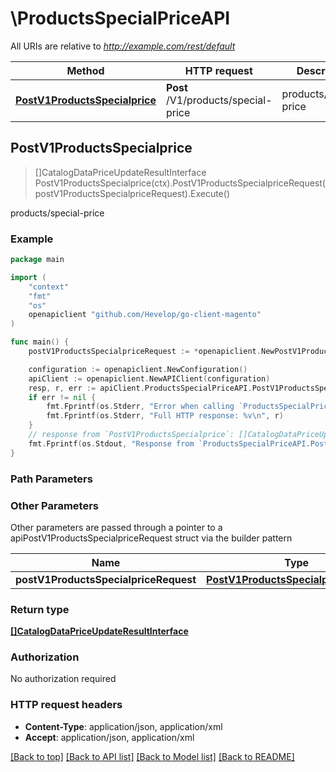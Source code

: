 # \ProductsSpecialPriceAPI

All URIs are relative to *http://example.com/rest/default*

Method | HTTP request | Description
------------- | ------------- | -------------
[**PostV1ProductsSpecialprice**](ProductsSpecialPriceAPI.md#PostV1ProductsSpecialprice) | **Post** /V1/products/special-price | products/special-price



## PostV1ProductsSpecialprice

> []CatalogDataPriceUpdateResultInterface PostV1ProductsSpecialprice(ctx).PostV1ProductsSpecialpriceRequest(postV1ProductsSpecialpriceRequest).Execute()

products/special-price



### Example

```go
package main

import (
	"context"
	"fmt"
	"os"
	openapiclient "github.com/Hevelop/go-client-magento"
)

func main() {
	postV1ProductsSpecialpriceRequest := *openapiclient.NewPostV1ProductsSpecialpriceRequest([]openapiclient.CatalogDataSpecialPriceInterface{*openapiclient.NewCatalogDataSpecialPriceInterface(float32(123), int32(123), "Sku_example", "PriceFrom_example", "PriceTo_example")}) // PostV1ProductsSpecialpriceRequest |  (optional)

	configuration := openapiclient.NewConfiguration()
	apiClient := openapiclient.NewAPIClient(configuration)
	resp, r, err := apiClient.ProductsSpecialPriceAPI.PostV1ProductsSpecialprice(context.Background()).PostV1ProductsSpecialpriceRequest(postV1ProductsSpecialpriceRequest).Execute()
	if err != nil {
		fmt.Fprintf(os.Stderr, "Error when calling `ProductsSpecialPriceAPI.PostV1ProductsSpecialprice``: %v\n", err)
		fmt.Fprintf(os.Stderr, "Full HTTP response: %v\n", r)
	}
	// response from `PostV1ProductsSpecialprice`: []CatalogDataPriceUpdateResultInterface
	fmt.Fprintf(os.Stdout, "Response from `ProductsSpecialPriceAPI.PostV1ProductsSpecialprice`: %v\n", resp)
}
```

### Path Parameters



### Other Parameters

Other parameters are passed through a pointer to a apiPostV1ProductsSpecialpriceRequest struct via the builder pattern


Name | Type | Description  | Notes
------------- | ------------- | ------------- | -------------
 **postV1ProductsSpecialpriceRequest** | [**PostV1ProductsSpecialpriceRequest**](PostV1ProductsSpecialpriceRequest.md) |  | 

### Return type

[**[]CatalogDataPriceUpdateResultInterface**](CatalogDataPriceUpdateResultInterface.md)

### Authorization

No authorization required

### HTTP request headers

- **Content-Type**: application/json, application/xml
- **Accept**: application/json, application/xml

[[Back to top]](#) [[Back to API list]](../README.md#documentation-for-api-endpoints)
[[Back to Model list]](../README.md#documentation-for-models)
[[Back to README]](../README.md)

